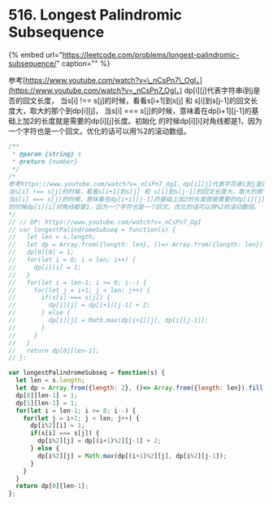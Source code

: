 # 516. Longest Palindromic Subsequence

{% embed url="https://leetcode.com/problems/longest-palindromic-subsequence/" caption="" %}

参考[https://www.youtube.com/watch?v=\_nCsPn7\_OgI，](https://www.youtube.com/watch?v=_nCsPn7_OgI，) dp\[i\]\[j\]代表字符串i到j是否的回文长度， 当s\[i\] !== s\[j\]的时候，看看s\[i+1\]到s\[j\] 和 s\[i\]到s\[j-1\]的回文长度大，取大的那个到dp\[i\]\[j\]， 当s\[i\] === s\[j\]的时候，意味着在dp\[i+1\]\[j-1\]的基础上加2的长度就是需要的dp\[i\]\[j\]长度。初始化 的时候dp\[i\]\[i\]对角线都是1，因为一个字符也是一个回文。优化的话可以用%2的滚动数组。

```javascript
/**
 * @param {string} s
 * @return {number}
 */
/*
参考https://www.youtube.com/watch?v=_nCsPn7_OgI，dp[i][j]代表字符串i到j是否的回文长度，
当s[i] !== s[j]的时候，看看s[i+1]到s[j] 和 s[i]到s[j-1]的回文长度大，取大的那个到dp[i][j]，
当s[i] === s[j]的时候，意味着在dp[i+1][j-1]的基础上加2的长度就是需要的dp[i][j]长度。初始化
的时候dp[i][i]对角线都是1，因为一个字符也是一个回文。优化的话可以用%2的滚动数组。
*/
// // DP: https://www.youtube.com/watch?v=_nCsPn7_OgI
// var longestPalindromeSubseq = function(s) {
//   let len = s.length;
//   let dp = Array.from({length: len}, ()=> Array.from({length: len}).fill(0));
//   dp[0][0] = 1;
//   for(let i = 0; i < len; i++) {
//     dp[i][i] = 1;
//   }
//   for(let i = len-1; i >= 0; i--) {
//     for(let j = i+1; j < len; j++) {
//       if(s[i] === s[j]) {        
//         dp[i][j] = dp[i+1][j-1] + 2;
//       } else {
//         dp[i][j] = Math.max(dp[i+1][j], dp[i][j-1]);
//       }
//     }
//   }
//   return dp[0][len-1];
// };

var longestPalindromeSubseq = function(s) {
  let len = s.length;
  let dp = Array.from({length: 2}, ()=> Array.from({length: len}).fill(0));
  dp[0][len-1] = 1;
  dp[1][len-1] = 1;
  for(let i = len-1; i >= 0; i--) {
    for(let j = i+1; j < len; j++) {
      dp[i%2][i] = 1;      
      if(s[i] === s[j]) {        
        dp[i%2][j] = dp[(i+1)%2][j-1] + 2;
      } else {
        dp[i%2][j] = Math.max(dp[(i+1)%2][j], dp[i%2][j-1]);
      }
    }
  }
  return dp[0][len-1];
};
```

